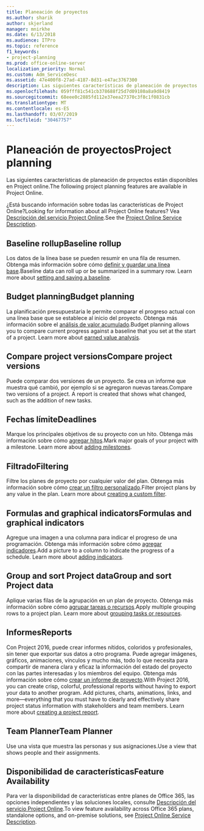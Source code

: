 ```yaml
---
title: Planeación de proyectos
ms.author: sharik
author: skjerland
manager: mnirkhe
ms.date: 6/13/2018
ms.audience: ITPro
ms.topic: reference
f1_keywords:
- project-planning
ms.prod: office-online-server
localization_priority: Normal
ms.custom: Adm_ServiceDesc
ms.assetid: 47e400f8-27ad-4187-8d31-e47ac3767300
description: Las siguientes características de planeación de proyectos están disponibles en Project online.
ms.openlocfilehash: 059fff81c541cb378688f25d7d09180a8a9d8419
ms.sourcegitcommit: 68eee0c2885fd112e37eea27370c3f8c1f0831cb
ms.translationtype: MT
ms.contentlocale: es-ES
ms.lasthandoff: 03/07/2019
ms.locfileid: "30467757"
---
```

# <a name="project-planning"></a><span data-ttu-id="422d8-103">Planeación de proyectos</span><span class="sxs-lookup"><span data-stu-id="422d8-103">Project planning</span></span>

<span data-ttu-id="422d8-104">Las siguientes características de planeación de proyectos están disponibles en Project online.</span><span class="sxs-lookup"><span data-stu-id="422d8-104">The following project planning features are available in Project Online.</span></span>
  
<span data-ttu-id="422d8-105">¿Está buscando información sobre todas las características de Project Online?</span><span class="sxs-lookup"><span data-stu-id="422d8-105">Looking for information about all Project Online features?</span></span> <span data-ttu-id="422d8-106">Vea [Descripción del servicio Project Online](project-online-service-description.md).</span><span class="sxs-lookup"><span data-stu-id="422d8-106">See the [Project Online Service Description](project-online-service-description.md).</span></span>
  
## <a name="baseline-rollup"></a><span data-ttu-id="422d8-107">Baseline rollup</span><span class="sxs-lookup"><span data-stu-id="422d8-107">Baseline rollup</span></span>
<span data-ttu-id="422d8-108"><a name="bkmk_Baselinerollup"> </a></span><span class="sxs-lookup"><span data-stu-id="422d8-108"></span></span>

<span data-ttu-id="422d8-p102">Los datos de la línea base se pueden resumir en una fila de resumen. Obtenga más información sobre cómo [definir y guardar una línea base](https://go.microsoft.com/fwlink/p/?LinkId=271346).</span><span class="sxs-lookup"><span data-stu-id="422d8-p102">Baseline data can roll up or be summarized in a summary row. Learn more about [setting and saving a baseline](https://go.microsoft.com/fwlink/p/?LinkId=271346).</span></span>
  
## <a name="budget-planning"></a><span data-ttu-id="422d8-111">Budget planning</span><span class="sxs-lookup"><span data-stu-id="422d8-111">Budget planning</span></span>
<span data-ttu-id="422d8-112"><a name="bkmk_Budgetplanning"> </a></span><span class="sxs-lookup"><span data-stu-id="422d8-112"></span></span>

<span data-ttu-id="422d8-p103">La planificación presupuestaria le permite comparar el progreso actual con una línea base que se establece al inicio del proyecto. Obtenga más información sobre el [análisis de valor acumulado](https://go.microsoft.com/fwlink/p/?LinkId=271336).</span><span class="sxs-lookup"><span data-stu-id="422d8-p103">Budget planning allows you to compare current progress against a baseline that you set at the start of a project. Learn more about [earned value analysis](https://go.microsoft.com/fwlink/p/?LinkId=271336).</span></span>
  
## <a name="compare-project-versions"></a><span data-ttu-id="422d8-115">Compare project versions</span><span class="sxs-lookup"><span data-stu-id="422d8-115">Compare project versions</span></span>
<span data-ttu-id="422d8-116"><a name="bkmk_Compareprojectversions"> </a></span><span class="sxs-lookup"><span data-stu-id="422d8-116"></span></span>

<span data-ttu-id="422d8-p104">Puede comparar dos versiones de un proyecto. Se crea un informe que muestra qué cambió, por ejemplo si se agregaron nuevas tareas.</span><span class="sxs-lookup"><span data-stu-id="422d8-p104">Compare two versions of a project. A report is created that shows what changed, such as the addition of new tasks.</span></span>
  
## <a name="deadlines"></a><span data-ttu-id="422d8-119">Fechas límite</span><span class="sxs-lookup"><span data-stu-id="422d8-119">Deadlines</span></span>
<span data-ttu-id="422d8-120"><a name="bkmk_Deadlines"> </a></span><span class="sxs-lookup"><span data-stu-id="422d8-120"></span></span>

<span data-ttu-id="422d8-p105">Marque los principales objetivos de su proyecto con un hito. Obtenga más información sobre cómo [agregar hitos](https://go.microsoft.com/fwlink/p/?LinkId=271339).</span><span class="sxs-lookup"><span data-stu-id="422d8-p105">Mark major goals of your project with a milestone. Learn more about [adding milestones](https://go.microsoft.com/fwlink/p/?LinkId=271339).</span></span>
  
## <a name="filtering"></a><span data-ttu-id="422d8-123">Filtrado</span><span class="sxs-lookup"><span data-stu-id="422d8-123">Filtering</span></span>
<span data-ttu-id="422d8-124"><a name="bkmk_Filtering"> </a></span><span class="sxs-lookup"><span data-stu-id="422d8-124"></span></span>

<span data-ttu-id="422d8-p106">Filtre los planes de proyecto por cualquier valor del plan. Obtenga más información sobre cómo [crear un filtro personalizado](https://go.microsoft.com/fwlink/p/?LinkId=271341).</span><span class="sxs-lookup"><span data-stu-id="422d8-p106">Filter project plans by any value in the plan. Learn more about [creating a custom filter](https://go.microsoft.com/fwlink/p/?LinkId=271341).</span></span>
  
## <a name="formulas-and-graphical-indicators"></a><span data-ttu-id="422d8-127">Formulas and graphical indicators</span><span class="sxs-lookup"><span data-stu-id="422d8-127">Formulas and graphical indicators</span></span>
<span data-ttu-id="422d8-128"><a name="bkmk_Formulasandgraphicalindicators"> </a></span><span class="sxs-lookup"><span data-stu-id="422d8-128"></span></span>

<span data-ttu-id="422d8-p107">Agregue una imagen a una columna para indicar el progreso de una programación. Obtenga más información sobre cómo [agregar indicadores](https://go.microsoft.com/fwlink/p/?LinkId=271340).</span><span class="sxs-lookup"><span data-stu-id="422d8-p107">Add a picture to a column to indicate the progress of a schedule. Learn more about [adding indicators](https://go.microsoft.com/fwlink/p/?LinkId=271340).</span></span>
  
## <a name="group-and-sort-project-data"></a><span data-ttu-id="422d8-131">Group and sort Project data</span><span class="sxs-lookup"><span data-stu-id="422d8-131">Group and sort Project data</span></span>
<span data-ttu-id="422d8-132"><a name="bkmk_GroupandsortProjectdata"> </a></span><span class="sxs-lookup"><span data-stu-id="422d8-132"></span></span>

<span data-ttu-id="422d8-p108">Aplique varias filas de la agrupación en un plan de proyecto. Obtenga más información sobre cómo [agrupar tareas o recursos](https://go.microsoft.com/fwlink/p/?LinkId=271326).</span><span class="sxs-lookup"><span data-stu-id="422d8-p108">Apply multiple grouping rows to a project plan. Learn more about [grouping tasks or resources](https://go.microsoft.com/fwlink/p/?LinkId=271326).</span></span>
  
## <a name="reports"></a><span data-ttu-id="422d8-135">Informes</span><span class="sxs-lookup"><span data-stu-id="422d8-135">Reports</span></span>
<span data-ttu-id="422d8-136"><a name="bkmk_Reports"> </a></span><span class="sxs-lookup"><span data-stu-id="422d8-136"></span></span>

<span data-ttu-id="422d8-p109">Con Project 2016, puede crear informes nítidos, coloridos y profesionales, sin tener que exportar sus datos a otro programa. Puede agregar imágenes, gráficos, animaciones, vínculos y mucho más, todo lo que necesita para compartir de manera clara y eficaz la información del estado del proyecto con las partes interesadas y los miembros del equipo. Obtenga más información sobre cómo [crear un informe de proyecto](https://go.microsoft.com/fwlink/p/?LinkId=271349).</span><span class="sxs-lookup"><span data-stu-id="422d8-p109">With Project 2016, you can create crisp, colorful, professional reports without having to export your data to another program. Add pictures, charts, animations, links, and more—everything that you must have to clearly and effectively share project status information with stakeholders and team members. Learn more about [creating a project report](https://go.microsoft.com/fwlink/p/?LinkId=271349).</span></span>
  
## <a name="team-planner"></a><span data-ttu-id="422d8-140">Team Planner</span><span class="sxs-lookup"><span data-stu-id="422d8-140">Team Planner</span></span>
<span data-ttu-id="422d8-141"><a name="bkmk_TeamPlanner"> </a></span><span class="sxs-lookup"><span data-stu-id="422d8-141"></span></span>

<span data-ttu-id="422d8-142">Use una vista que muestra las personas y sus asignaciones.</span><span class="sxs-lookup"><span data-stu-id="422d8-142">Use a view that shows people and their assignments.</span></span> 
  
## <a name="feature-availability"></a><span data-ttu-id="422d8-143">Disponibilidad de características</span><span class="sxs-lookup"><span data-stu-id="422d8-143">Feature Availability</span></span>
<span data-ttu-id="422d8-144"><a name="bkmk_TeamPlanner"> </a></span><span class="sxs-lookup"><span data-stu-id="422d8-144"></span></span>

<span data-ttu-id="422d8-145">Para ver la disponibilidad de características entre planes de Office 365, las opciones independientes y las soluciones locales, consulte [Descripción del servicio Project Online](project-online-service-description.md).</span><span class="sxs-lookup"><span data-stu-id="422d8-145">To view feature availability across Office 365 plans, standalone options, and on-premise solutions, see [Project Online Service Description](project-online-service-description.md).</span></span>
  

